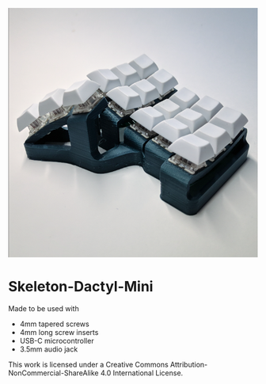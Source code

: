 ![](skel.png)

# Skeleton-Dactyl-Mini

Made to be used with 

- 4mm tapered screws
- 4mm long screw inserts
- USB-C microcontroller
- 3.5mm audio jack


This work is licensed under a Creative Commons Attribution-NonCommercial-ShareAlike 4.0 International License.
